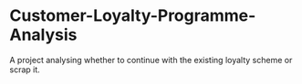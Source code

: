 # Customer-Loyalty-Programme-Analysis
A project analysing whether to continue with the existing loyalty scheme or scrap it.
